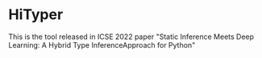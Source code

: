 # HiTyper
This is the tool released in ICSE 2022 paper "Static Inference Meets Deep Learning: A Hybrid Type InferenceApproach for Python"
